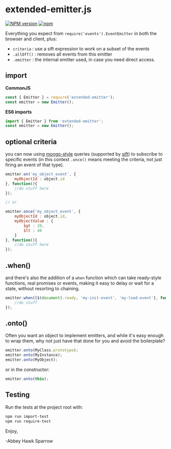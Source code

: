 extended-emitter.js
===================

[![NPM version](https://img.shields.io/npm/v/extended-emitter.svg)](https://www.npmjs.com/package/extended-emitter)
[![npm](https://img.shields.io/npm/dt/extended-emitter.svg)](https://www.npmjs.com/package/extended-emitter)

[//]: # (Old travis link went here)

Everything you expect from `require('events').EventEmitter` in both the browser and client, plus:
- `criteria` : use a sift expression to work on a subset of the events
- `.allOff()` : removes all events from this emitter
- `.emitter` : the internal emitter used, in case you need direct access.

import
------
**CommonJS**
```javascript
const { Emitter } = require('extended-emitter');
const emitter = new Emitter();
```
**ES6 imports**
```javascript
import { Emitter } from 'extended-emitter';
const emitter = new Emitter();
```

optional criteria
-----------------
you can now using [mongo-style](https://docs.mongodb.com/manual/reference/operator/query/) queries (supported by [sift](https://www.npmjs.com/package/sift)) to subscribe to specific events (in this context `.once()` means meeting the criteria, not just firing an event of that type).

```javascript
emitter.on('my_object_event', {
    myObjectId : object.id
}, function(){
    //do stuff here
});

// or

emitter.once('my_object_event', {
    myObjectId : object.id,
    myObjectValue : {
    	$gt : 20,
    	$lt : 40
    }
}, function(){
    //do stuff here
});
```

.when()
-------

and there's also the addition of a `when` function which can take ready-style functions, real promises or events, making it easy to delay or wait for a state, without resorting to chaining.

```javascript
emitter.when([$(document).ready, 'my-init-event', 'my-load-event'], function(){
	//do stuff
});
```

.onto()
-------
Often you want an object to implement emitters, and while it's easy enough to wrap them, why not just have that done for you and avoid the boilerplate?

```javascript
emitter.onto(MyClass.prototype);
emitter.onto(MyInstance);
emitter.onto(MyObject);
```

or in the constructor:

```javascript
emitter.onto(this);
```

Testing
-------

Run the tests at the project root with:

```bash
npm run import-test
npm run require-test
```

Enjoy,

-Abbey Hawk Sparrow
